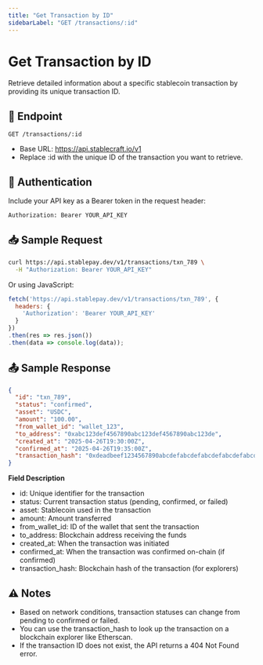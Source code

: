 ```yaml
---
title: "Get Transaction by ID"
sidebarLabel: "GET /transactions/:id"
---
```


# Get Transaction by ID

Retrieve detailed information about a specific stablecoin transaction by providing its unique transaction ID.

## 📄 Endpoint

```http
GET /transactions/:id
```

- Base URL: https://api.stablecraft.io/v1
- Replace :id with the unique ID of the transaction you want to retrieve.

## 🔐 Authentication

Include your API key as a Bearer token in the request header:

```http
Authorization: Bearer YOUR_API_KEY
```

## 📥 Sample Request

```bash
curl https://api.stablepay.dev/v1/transactions/txn_789 \
  -H "Authorization: Bearer YOUR_API_KEY"
```

Or using JavaScript:

```Javascript
fetch('https://api.stablepay.dev/v1/transactions/txn_789', {
  headers: {
    'Authorization': 'Bearer YOUR_API_KEY'
  }
})
.then(res => res.json())
.then(data => console.log(data));
```

## 📤 Sample Response

```json
{
  "id": "txn_789",
  "status": "confirmed",
  "asset": "USDC",
  "amount": "100.00",
  "from_wallet_id": "wallet_123",
  "to_address": "0xabc123def4567890abc123def4567890abc123de",
  "created_at": "2025-04-26T19:30:00Z",
  "confirmed_at": "2025-04-26T19:35:00Z",
  "transaction_hash": "0xdeadbeef1234567890abcdefabcdefabcdefabcdefabcdefabcdefabcdefabcdef"
}
```

**Field                       Description**

- id:                          Unique identifier for the transaction
- status:                   Current transaction status (pending, confirmed, or failed)
- asset:                    Stablecoin used in the transaction
- amount:                 Amount transferred
- from_wallet_id:     ID of the wallet that sent the transaction
- to_address:           Blockchain address receiving the funds
- created_at:            When the transaction was initiated
- confirmed_at:        When the transaction was confirmed on-chain (if confirmed)
- transaction_hash:  Blockchain hash of the transaction (for explorers)

## ⚠️ Notes

- Based on network conditions, transaction statuses can change from pending to confirmed or failed.
- You can use the transaction_hash to look up the transaction on a blockchain explorer like Etherscan.
- If the transaction ID does not exist, the API returns a 404 Not Found error.